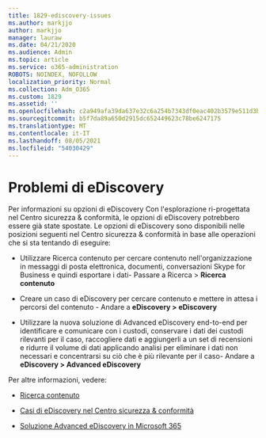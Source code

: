 ```yaml
---
title: 1829-ediscovery-issues
ms.author: markjjo
author: markjjo
manager: lauraw
ms.date: 04/21/2020
ms.audience: Admin
ms.topic: article
ms.service: o365-administration
ROBOTS: NOINDEX, NOFOLLOW
localization_priority: Normal
ms.collection: Adm_O365
ms.custom: 1829
ms.assetid: ''
ms.openlocfilehash: c2a949afa39da637e32c6a254b7343df0eac402b3579e511d3b41e13b2b00bf7
ms.sourcegitcommit: b5f7da89a650d2915dc652449623c78be6247175
ms.translationtype: MT
ms.contentlocale: it-IT
ms.lasthandoff: 08/05/2021
ms.locfileid: "54030429"
---
```

# <a name="ediscovery-issues"></a>Problemi di eDiscovery

Per informazioni su opzioni di eDiscovery Con l'esplorazione ri-progettata nel Centro sicurezza & conformità, le opzioni di eDiscovery potrebbero essere già state spostate.  Le opzioni di eDiscovery sono disponibili nelle posizioni seguenti nel Centro sicurezza & conformità in base alle operazioni che si sta tentando di eseguire:

- Utilizzare Ricerca contenuto per cercare contenuto nell'organizzazione in messaggi di posta elettronica, documenti, conversazioni Skype for Business e quindi esportare i dati- Passare a Ricerca > **Ricerca contenuto**

- Creare un caso di eDiscovery per cercare contenuto e mettere in attesa i percorsi del contenuto - Andare a **eDiscovery > eDiscovery**

- Utilizzare la nuova soluzione di Advanced eDiscovery end-to-end per identificare e comunicare con i custodi, conservare i dati dei custodi rilevanti per il caso, raccogliere dati e aggiungerli a un set di recensioni e ridurre il volume di dati applicando analisi per eliminare i dati non necessari e concentrarsi su ciò che è più rilevante per il caso- Andare a **eDiscovery > Advanced eDiscovery**

Per altre informazioni, vedere:

- [Ricerca contenuto](https://docs.microsoft.com/microsoft-365/compliance/content-search)

- [Casi di eDiscovery nel Centro sicurezza & conformità](https://docs.microsoft.com/microsoft-365/compliance/ediscovery-cases)

- [Soluzione Advanced eDiscovery in Microsoft 365](https://docs.microsoft.com/microsoft-365/compliance/overview-ediscovery-20)
